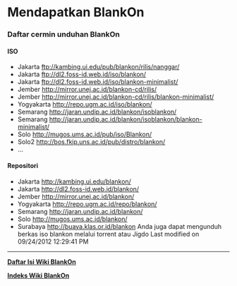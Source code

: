 # Mendapatkan BlankOn

### Daftar cermin unduhan BlankOn
#### ISO
  * Jakarta ​ftp://kambing.ui.edu/pub/blankon/rilis/nanggar/
  * Jakarta ​ftp://dl2.foss-id.web.id/iso/blankon/
  * Jakarta ​ftp://dl2.foss-id.web.id/iso/blankon-minimalist/
  * Jember ​http://mirror.unej.ac.id/blankon-cd/rilis/
  * Jember ​http://mirror.unej.ac.id/blankon-cd/rilis/blankon-minimalist/
  * Yogyakarta ​http://repo.ugm.ac.id/iso/blankon/
  * Semarang ​http://jaran.undip.ac.id/blankon/isoblankon/
  * Semarang ​http://jaran.undip.ac.id/blankon/isoblankon/blankon-minimalist/
  * Solo ​http://mugos.ums.ac.id/pub/iso/Blankon/
  * Solo2 ​http://bos.fkip.uns.ac.id/pub/distro/blankon/
  * ...
#### Repositori
  * Jakarta ​http://kambing.ui.edu/blankon/
  * Jakarta ​http://dl2.foss-id.web.id/blankon/
  * Jember ​http://mirror.unej.ac.id/blankon/
  * Yogyakarta ​http://repo.ugm.ac.id/repo/blankon/
  * Semarang ​http://jaran.undip.ac.id/blankon/
  * Solo ​http://mugos.ums.ac.id/blankon/
  * Surabaya ​http://buaya.klas.or.id/blankon
Anda juga dapat mengunduh berkas iso blankon melalui torrent atau Jigdo
Last modified on 09/24/2012 12:29:41 PM
 
---
[**Daftar Isi Wiki BlankOn**](/wiki/DaftarIsi/index.html)
 
[**Indeks Wiki BlankOn**](/wiki/Indeks.html)




